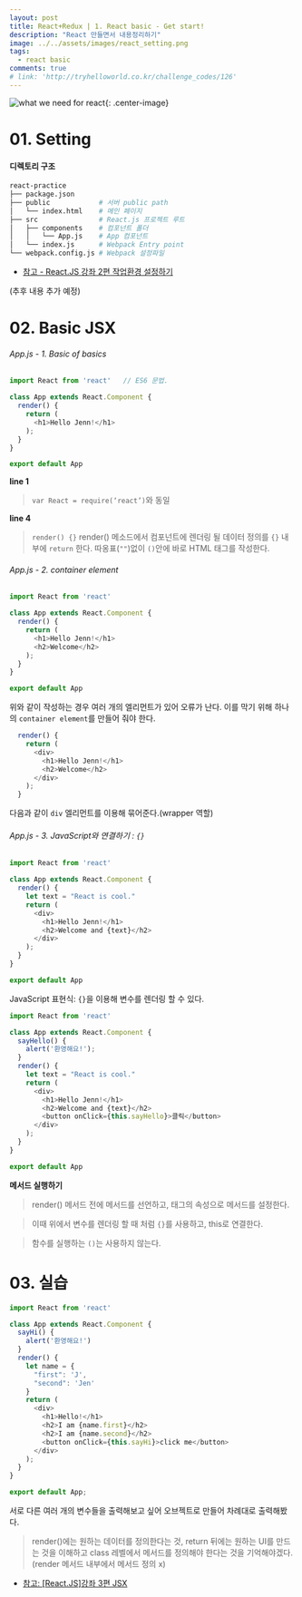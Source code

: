 ```yaml
---
layout: post
title: React+Redux | 1. React basic - Get start!
description: "React 만들면서 내용정리하기"
image: ../../assets/images/react_setting.png
tags:
  - react basic
comments: true
# link: 'http://tryhelloworld.co.kr/challenge_codes/126'
---
```

![what we need for react](../../assets/images/react_setting.png){: .center-image}
# 01. Setting

#### 디렉토리 구조
```bash
react-practice
├── package.json
├── public            # 서버 public path
│   └── index.html    # 메인 페이지
├── src               # React.js 프로젝트 루트
│   ├── components    # 컴포넌트 폴더
│   │   └── App.js    # App 컴포넌트
│   └── index.js      # Webpack Entry point
└── webpack.config.js # Webpack 설정파일
```

* [참고 - React.JS 강좌 2편 작업환경 설정하기](https://velopert.com/814)

(추후 내용 추가 예정)

# 02. Basic JSX

###### App.js - 1. Basic of basics

```javascript
import React from 'react'   // ES6 문법.

class App extends React.Component {
  render() {
    return (
      <h1>Hello Jenn!</h1>
    );
  }
}

export default App
```

**line 1**
> `var React = require(‘react’)`와 동일

**line 4**
> `render() {}` render() 메소드에서 컴포넌트에 렌더링 될 데이터 정의를 `{}` 내부에 `return` 한다. 따옹표(`""`)없이 `()`안에 바로 HTML 태그를 작성한다.

###### App.js - 2. container element

```javascript
import React from 'react'

class App extends React.Component {
  render() {
    return (
      <h1>Hello Jenn!</h1>
      <h2>Welcome</h2>
    );
  }
}

export default App
```

위와 같이 작성하는 경우 여러 개의 엘리먼트가 있어 오류가 난다.
이를 막기 위해 하나의 `container element`를 만들어 줘야 한다.

```javascript
  render() {
    return (
      <div>
        <h1>Hello Jenn!</h1>
        <h2>Welcome</h2>
      </div>
    );
  }
```

다음과 같이 `div` 엘리먼트를 이용해 묶어준다.(wrapper 역할)

###### App.js - 3. JavaScript와 연결하기 : `{}`

```javascript
import React from 'react'

class App extends React.Component {
  render() {
    let text = "React is cool."
    return (
      <div>
        <h1>Hello Jenn!</h1>
        <h2>Welcome and {text}</h2>
      </div>
    );
  }
}

export default App
```

JavaScript 표현식: `{}`을 이용해 변수를 렌더링 할 수 있다.

```javascript
import React from 'react'

class App extends React.Component {
  sayHello() {
    alert('환영해요!');
  }
  render() {
    let text = "React is cool."
    return (
      <div>
        <h1>Hello Jenn!</h1>
        <h2>Welcome and {text}</h2>
        <button onClick={this.sayHello}>클릭</button>
      </div>
    );
  }
}

export default App
```

**메서드 실행하기**
> render() 메서드 전에 메서드를 선언하고, 태그의 속성으로 메서드를 설정한다.

> 이때 위에서 변수를 렌더링 할 때 처럼 `{}`를 사용하고, this로 연결한다.

> 함수를 실행하는 `()`는 사용하지 않는다.

# 03. 실습

```javascript
import React from 'react'

class App extends React.Component {
  sayHi() {
    alert('환영해요!')
  }
  render() {
    let name = {
      "first": 'J',
      "second": 'Jen'
    }
    return (
      <div>
        <h1>Hello!</h1>
        <h2>I am {name.first}</h2>
        <h2>I am {name.second}</h2>
        <button onClick={this.sayHi}>click me</button>
      </div>
    );
  }
}

export default App;
```

서로 다른 여러 개의 변수들을 출력해보고 싶어 오브젝트로 만들어 차례대로 출력해봤다.

> render()에는 원하는 데이터를 정의한다는 것, return 뒤에는 원하는 UI를 만드는 것을 이해하고 class 레벨에서 메서드를 정의해야 한다는 것을 기억해야겠다. (render 메서드 내부에서 메서드 정의 x)

* [참고: [React.JS]강좌 3편 JSX](https://velopert.com/867)